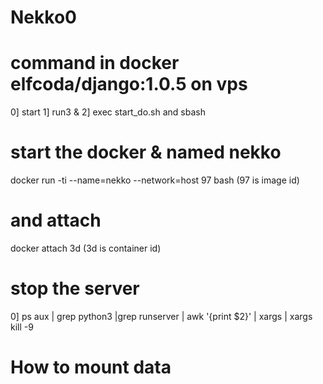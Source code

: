 # Nekko0

# command in docker elfcoda/django:1.0.5 on vps
0] start
1] run3 &
2] exec start_do.sh and sbash

# start the docker & named nekko
docker run -ti --name=nekko --network=host 97 bash  (97 is image id)
# and attach
docker attach 3d  (3d is container id)

# stop the server
0] ps aux | grep python3 |grep runserver | awk '{print $2}' | xargs | xargs kill -9


# How to mount data
